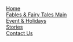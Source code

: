 

<a href="/"><div class="col-sm-2 NavCells" >Home</div></a>
<a href="/fables_and_fairytales"><div class="col-sm-2 NavCells" >Fables &amp; Fairy Tales Main</div></a>
<a href="/events/"><div class="col-sm-2 NavCells">Event &amp; Holidays</div></a>
<a href="/stories/"><div class="col-sm-2 NavCells">Stories</div></a>
<a href="http://google.com"><div class="col-sm-2 NavCells">Contact Us</div></a>
</div>
<!--Navigation-->
